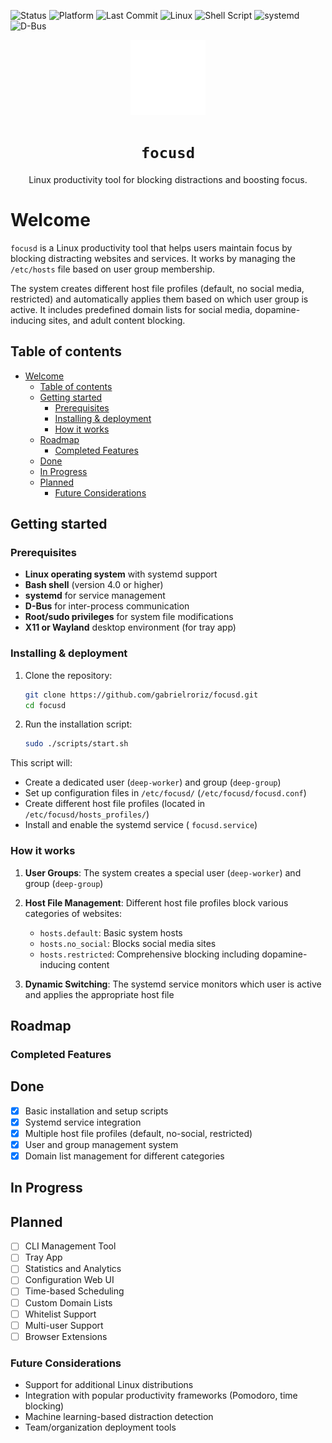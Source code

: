 ![Status](https://img.shields.io/badge/status-active-success)
![Platform](https://img.shields.io/badge/platform-linux-lightgrey)
![Last Commit](https://img.shields.io/github/last-commit/gabrielroriz/focusd)
![Linux](https://img.shields.io/badge/Linux-FCC624?style=flat-square&logo=linux&logoColor=black)
![Shell Script](https://img.shields.io/badge/Shell_Script-121011?style=flat-square&logo=gnu-bash&logoColor=white)
![systemd](https://img.shields.io/badge/systemd_service-3A3A3A?style=flat-square&logo=systemd&logoColor=white)
![D-Bus](https://img.shields.io/badge/D--Bus-2C2C2C?style=flat-square)

<p align="center">
  <img src="assets/focusd_icon.svg" alt="focusd banner" width="120" height="120">
</p>

<h1 align="center">
    <code>focusd</code>
</h1>

<p align="center">
  <quote>Linux productivity tool for blocking distractions and boosting focus.
</p>

# Welcome

`focusd` is a Linux productivity tool that helps users maintain focus by blocking distracting websites and services. It works by managing the `/etc/hosts` file based on user group membership.

The system creates different host file profiles (default, no social media, restricted) and automatically applies them based on which user group is active. It includes predefined domain lists for social media, dopamine-inducing sites, and adult content blocking.

## Table of contents

- [Welcome](#welcome)
  - [Table of contents](#table-of-contents)
  - [Getting started](#getting-started)
    - [Prerequisites](#prerequisites)
    - [Installing \& deployment](#installing--deployment)
    - [How it works](#how-it-works)
  - [Roadmap](#roadmap)
    - [Completed Features](#completed-features)
  - [Done](#done)
  - [In Progress](#in-progress)
  - [Planned](#planned)
    - [Future Considerations](#future-considerations)

## Getting started

### Prerequisites

- **Linux operating system** with systemd support
- **Bash shell** (version 4.0 or higher)
- **systemd** for service management
- **D-Bus** for inter-process communication
- **Root/sudo privileges** for system file modifications
- **X11 or Wayland** desktop environment (for tray app)

### Installing & deployment

1. Clone the repository:
   ```bash
   git clone https://github.com/gabrielroriz/focusd.git
   cd focusd
   ```

2. Run the installation script:
   ```bash
   sudo ./scripts/start.sh
   ```

This script will:
- Create a dedicated user (`deep-worker`) and group (`deep-group`)
- Set up configuration files in `/etc/focusd/` (`/etc/focusd/focusd.conf`)
- Create different host file profiles (located in `/etc/focusd/hosts_profiles/`)
- Install and enable the systemd service ( `focusd.service`)

### How it works

1. **User Groups**: The system creates a special user (`deep-worker`) and group (`deep-group`)
   
2. **Host File Management**: Different host file profiles block various categories of websites:
   - `hosts.default`: Basic system hosts
   - `hosts.no_social`: Blocks social media sites
   - `hosts.restricted`: Comprehensive blocking including dopamine-inducing content
  
3. **Dynamic Switching**: The systemd service monitors which user is active and applies the appropriate host file

## Roadmap

### Completed Features

## Done
- [x] Basic installation and setup scripts
- [x] Systemd service integration  
- [x] Multiple host file profiles (default, no-social, restricted)
- [x] User and group management system 
- [x] Domain list management for different categories  

## In Progress

## Planned
- [ ] CLI Management Tool  
- [ ] Tray App  
- [ ] Statistics and Analytics
- [ ] Configuration Web UI  
- [ ] Time-based Scheduling  
- [ ] Custom Domain Lists
- [ ] Whitelist Support 
- [ ] Multi-user Support
- [ ] Browser Extensions

### Future Considerations
- Support for additional Linux distributions
- Integration with popular productivity frameworks (Pomodoro, time blocking)
- Machine learning-based distraction detection
- Team/organization deployment tools

